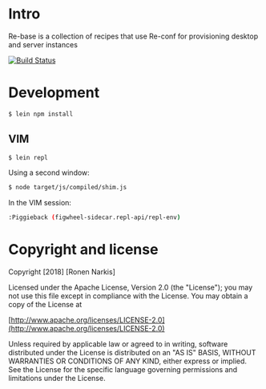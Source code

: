 # Intro

Re-base is a collection of recipes that use Re-conf for provisioning desktop and server instances

[![Build Status](https://travis-ci.org/re-ops/re-base.png)](https://travis-ci.org/re-ops/re-base)

# Development

```bash
$ lein npm install
```

## VIM

```bash
$ lein repl
```

Using a second window:

```bash
$ node target/js/compiled/shim.js
```

In the VIM session:

```bash
:Piggieback (figwheel-sidecar.repl-api/repl-env)
```

# Copyright and license

Copyright [2018] [Ronen Narkis]

Licensed under the Apache License, Version 2.0 (the "License");
you may not use this file except in compliance with the License.
You may obtain a copy of the License at

  [http://www.apache.org/licenses/LICENSE-2.0](http://www.apache.org/licenses/LICENSE-2.0)

Unless required by applicable law or agreed to in writing, software
distributed under the License is distributed on an "AS IS" BASIS,
WITHOUT WARRANTIES OR CONDITIONS OF ANY KIND, either express or implied.
See the License for the specific language governing permissions and
limitations under the License.
